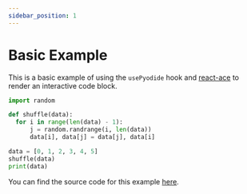 ```yaml
---
sidebar_position: 1
---
```


# Basic Example

This is a basic example of using the `usePyodide` hook and [react-ace](https://www.npmjs.com/package/react-ace) to render an interactive code block.

```python
import random

def shuffle(data):
  for i in range(len(data) - 1):
      j = random.randrange(i, len(data))
      data[i], data[j] = data[j], data[i]

data = [0, 1, 2, 3, 4, 5]
shuffle(data)
print(data)
```

You can find the source code for this example [here](https://github.com/c0mm4nd/react-pyodide/blob/main/website/src/components/CodeEditor.tsx).
